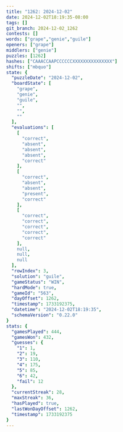 ```yaml
---
title: "1262: 2024-12-02"
date: 2024-12-02T18:19:35-08:00
tags: []
git_branch: 2024-12-02_1262
contests: []
words: ["grape","genie","guile"]
openers: ["grape"]
middlers: ["genie"]
puzzles: [1262]
hashes: ["CAAACCAAPCCCCCCXXXXXXXXXXXXXXX"]
shifts: ["mbquo"]
state: {
  "puzzleDate": "2024-12-02",
  "boardState": [
    "grape",
    "genie",
    "guile",
    "",
    "",
    ""
  ],
  "evaluations": [
    [
      "correct",
      "absent",
      "absent",
      "absent",
      "correct"
    ],
    [
      "correct",
      "absent",
      "absent",
      "present",
      "correct"
    ],
    [
      "correct",
      "correct",
      "correct",
      "correct",
      "correct"
    ],
    null,
    null,
    null
  ],
  "rowIndex": 3,
  "solution": "guile",
  "gameStatus": "WIN",
  "hardMode": true,
  "gameId": "563",
  "dayOffset": 1262,
  "timestamp": 1733192375,
  "datetime": "2024-12-02T18:19:35",
  "schemaVersion": "0.22.0"
}
stats: {
  "gamesPlayed": 444,
  "gamesWon": 432,
  "guesses": {
    "1": 1,
    "2": 19,
    "3": 110,
    "4": 175,
    "5": 85,
    "6": 42,
    "fail": 12
  },
  "currentStreak": 28,
  "maxStreak": 36,
  "hasPlayed": true,
  "lastWonDayOffset": 1262,
  "timestamp": 1733192375
}
---
```

<!-- more -->
